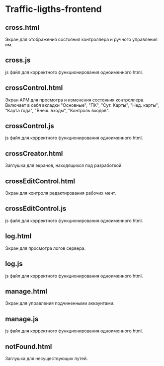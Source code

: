 # Traffic-ligths-frontend

## cross.html
Экран для отображения состояния контроллера и ручного управления им.
## cross.js
js файл для корректного функционирования одноименного html.

## crossControl.html
Экран АРМ для просмотра и изменения состояния контроллера. Включает в себя вкладки "Основные", "ПК", 
"Сут. Карты", "Нед. карты", "Карта года", "Внеш. входы", "Контроль входов". 
## crossControl.js
js файл для корректного функционирования одноименного html.

## crossCreator.html
Заглушка для экранов, находящихся под разработкой.

## crossEditControl.html
Экран для контроля редактирования рабочих мечт.
## crossEditControl.js
js файл для корректного функционирования одноименного html.

## log.html
Экран для просмотра логов сервера.
## log.js
js файл для корректного функционирования одноименного html.

## manage.html
Экран для управления подчиненными аккаунтами.
## manage.js
js файл для корректного функционирования одноименного html.

## notFound.html
Заглушка для несуществующих путей.

